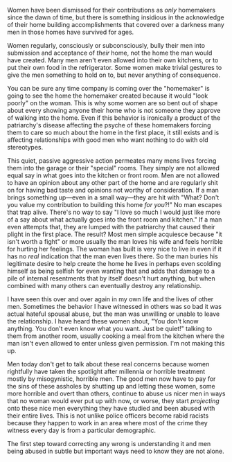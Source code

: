 Women have been dismissed for their contributions as *only* homemakers since the dawn of time, but there is something insidious in the acknowledge of their home building accomplishments that covered over a darkness many men in those homes have survived for ages.

Women regularly, consciously or subconsciously, bully their men into submission and acceptance of *their* home, not the home the man would have created. Many men aren't even allowed into their own kitchens, or to put their own food in the refrigerator. Some women make trivial gestures to give the men something to hold on to, but never anything of consequence. 

You can be sure any time company is coming over the "homemaker" is going to see the home the homemaker created because it would "look poorly" on the woman. This is why some women are so bent out of shape about every showing anyone their home who is not someone they approve of walking into the home.  Even if this behavior is ironically a product of the patriarchy's disease affecting the psyche of these homemakers forcing them to care so much about the home in the first place, it still exists and is affecting relationships with good men who want nothing to do with old stereotypes.

This quiet, passive aggressive action permeates many mens lives forcing them into the garage or their "special" rooms. They simply are not allowed equal say in what goes into the kitchen or front room. Men are not allowed to have an opinion about any other part of the home and are regularly shit on for having bad taste and opinions not worthy of consideration. If a man brings something up—even in a small way—they are hit with "What? Don't you value my contribution to building this home *for you*?!" No man escapes that trap alive. There's no way to say "I love so much I would just like more of a say about what actually goes into the front room and kitchen." If a man even attempts that, they are lumped with the patriarchy that caused their plight in the first place. The result? Most men simple acquiesce because "it isn't worth a fight" or more usually the man loves his wife and feels horrible for hurting her feelings. The woman has built is very nice to live in even if it has no *real* indication that the man even lives there. So the man buries his legitimate desire to help create the home he lives in perhaps even scolding himself as being selfish for even wanting that and adds that damage to a pile of internal resentments that by itself doesn't hurt anything, but when combined with many others can eventually destroy any relationship. 

I have seen this over and over again in my own life and the lives of other men. Sometimes the behavior I have witnessed in others was so bad it was actual hateful spousal abuse, but the man was unwilling or unable to leave the relationship. I have heard these women shout, "You don't know anything. You don't even know what you want. Just be quiet!" talking to them from another room, usually cooking a meal from the kitchen where the man isn't even allowed to enter unless given permission. I'm not making this up.

Men today don't get to talk about these real concerns because women rightfully have taken the spotlight after millennia or horrible treatment mostly by misogynistic, horrible men. The good men now have to pay for the sins of these assholes by shutting up and letting these women, some more horrible and overt than others, continue to abuse us nicer men in ways that no woman would ever put up with now, or worse, they start *projecting* onto these nice men everything they have studied and been abused with their entire lives. This is not unlike police officers become rabid racists because they happen to work in an area where most of the crime they witness every day is from a particular demographic.

The first step toward correcting any wrong is understanding it and men being abused in subtle but important ways need to know they are not alone.